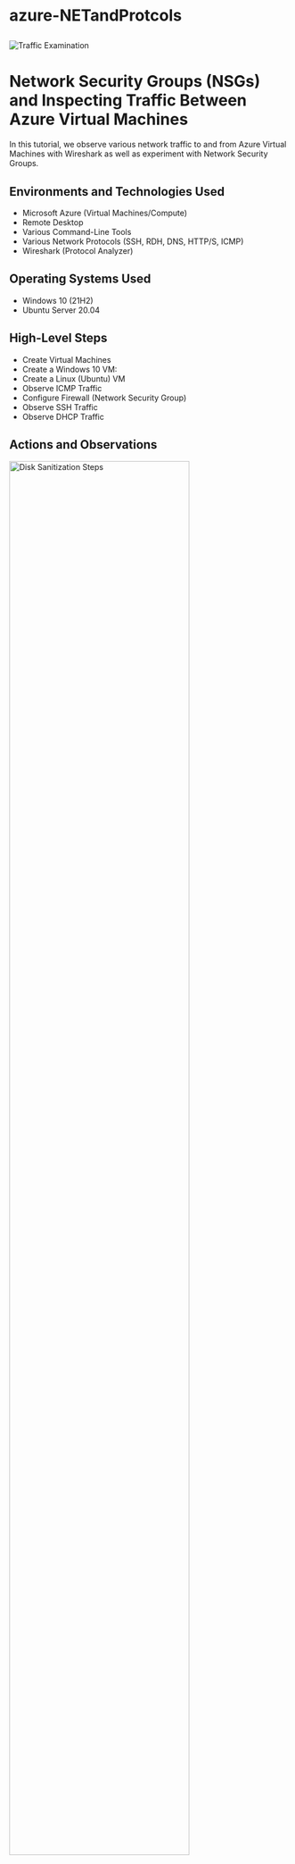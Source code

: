 # azure-NETandProtcols<p align="center">
<img src="https://i.imgur.com/Ua7udoS.png" alt="Traffic Examination"/>
</p>

<h1>Network Security Groups (NSGs) and Inspecting Traffic Between Azure Virtual Machines</h1>
In this tutorial, we observe various network traffic to and from Azure Virtual Machines with Wireshark as well as experiment with Network Security Groups. <br />


<h2>Environments and Technologies Used</h2>

- Microsoft Azure (Virtual Machines/Compute)
- Remote Desktop
- Various Command-Line Tools
- Various Network Protocols (SSH, RDH, DNS, HTTP/S, ICMP)
- Wireshark (Protocol Analyzer)

<h2>Operating Systems Used </h2>

- Windows 10 (21H2)
- Ubuntu Server 20.04

<h2>High-Level Steps</h2>

- Create Virtual Machines
- Create a Windows 10 VM:
- Create a Linux (Ubuntu) VM
- Observe ICMP Traffic
- Configure Firewall (Network Security Group)
- Observe SSH Traffic
- Observe DHCP Traffic

<h2>Actions and Observations</h2>

<p>
<img src="https://i.imgur.com/IQgvMzj.png" height="80%" width="80%" alt="Disk Sanitization Steps"/>
</p>
<p>
Create a Resource Group:

Go to Azure Portal.

Create a new Resource Group.

In the Azure Portal, create a new Windows 10 Virtual Machine (VM).

Select the previously created Resource Group.

Allow it to create a new Virtual Network (Vnet) and Subnet.

Create a new Linux (Ubuntu) VM.

Select the same Resource Group and Virtual Network as the Windows 10 VM.

Use Username/Password for authentication.

Ensure both VMs are in the same Virtual Network/Subnet.
</p>
<br />

<p>
Within the Windows 10 VM, install Wireshark.

Open Wireshark and start packet capture.

Filter for ICMP traffic only.

Retrieve the private IP address of the Ubuntu VM.

Attempt to ping the Ubuntu VM from the Windows 10 VM.

Observe ping requests and replies in Wireshark.

Ping a public website (e.g., www.google.com) and observe the traffic in Wireshark.
</p>
<br />

<p>
<img src="https://i.imgur.com/tukDuku.png" height="80%" width="80%" alt="Disk Sanitization Steps"/>
</p>
<p>
Initiate Perpetual Ping:

From the Windows 10 VM, initiate a non-stop ping to the Ubuntu VM.

Disable Incoming ICMP Traffic:

Open the Network Security Group for the Ubuntu VM.

Disable incoming (inbound) ICMP traffic.


<p>
<img src="https://i.imgur.com/As6Dk2G.png" height="80%" width="80%" alt="Disk Sanitization Steps"/>
</p>
<p>



Observe the ICMP traffic in Wireshark and the command line Ping activity.

Re-enable ICMP Traffic:

Re-enable ICMP traffic for the Network Security Group.

Observe the ICMP traffic in Wireshark and the command line Ping activity (should start working).

Stop the ping activity.

Start Packet Capture for SSH Traffic:

Log back into the Windows 10 VM.

Start a packet capture in Wireshark and filter for SSH traffic only.

SSH into Ubuntu VM:

From the Windows 10 VM, SSH into the Ubuntu VM using its private IP address.

Open PowerShell and type: ssh labuser@<private IP address>.

Type commands (username, password, etc.) into the Linux SSH connection and observe SSH traffic in Wireshark.

Exit the SSH connection by typing exit and pressing Enter.

Start Packet Capture for DHCP Traffic:

Filter for DHCP traffic only in Wireshark.


<p>
<img src="https://i.imgur.com/5AElwFY.png" height="80%" width="80%" alt="Disk Sanitization Steps"/>
</p>
<p

Renew IP Address:

From the Windows 10 VM, open PowerShell as admin and run: ipconfig /renew.

Observe the DHCP traffic appearing in Wireshark.

Start Packet Capture for DNS Traffic:

Filter for DNS traffic only in Wireshark.

Use nslookup:

From the Windows 10 VM, use nslookup to see the IP addresses of google.comand disney.com.

Observe the DNS traffic in Wireshark.

Start Packet Capture for RDP Traffic:

Filter for RDP traffic only (tcp.port == 3389) in Wireshark.

Observe the non-stop spam of traffic due to the constant live stream from one computer to another.
</p>
<br />
